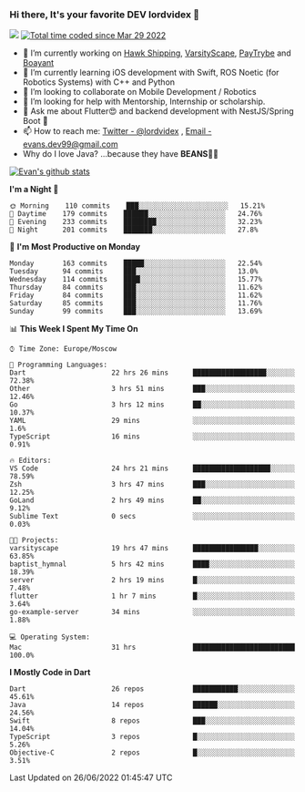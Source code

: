### Hi there, It's your favorite DEV lordvidex 👋
<img src="https://komarev.com/ghpvc/?username=lordvidex&label=Views&color=blue&style=plastic" /> <a href="https://wakatime.com/@0e56db35-d16b-410a-acc0-4085055304bf"><img src="https://wakatime.com/badge/user/0e56db35-d16b-410a-acc0-4085055304bf.svg" alt="Total time coded since Mar 29 2022" /></a>
<!--
**lordvidex/lordvidex** is a ✨ _special_ ✨ repository because its `README.md` (this file) appears on your GitHub profile.
Here are some ideas to get you started:
-->

- 🔭 I’m currently working on [Hawk Shipping](https://hawkshipping.com), [VarsityScape](https://varsityscape.com), [PayTrybe](https://www.paytrybe.com) and [Boayant](https://www.github.com/boayant-dev)
- 🌱 I’m currently learning iOS development with Swift, ROS Noetic (for Robotics Systems) with C++ and Python
- 👯 I’m looking to collaborate on Mobile Development / Robotics
- 🤔 I’m looking for help with Mentorship, Internship or scholarship.
- 💬 Ask me about Flutter😍 and backend development with NestJS/Spring Boot 🔮
- 📫 How to reach me: [Twitter - @lordvidex](https://twitter.com/lordvidex) , [Email - evans.dev99@gmail.com](mailto:evans.dev99@gmail.com?body=Hello%20Evans,)
- Why do I love Java? ...because they have **BEANS**🤤😋

<div>
<!-- <a href="https://github.com/lordvidex">
  <img src="https://github-readme-stats.vercel.app/api/top-langs/?username=lordvidex&theme=light" />
</a>    -->
<!-- [![Top Langs](https://github-readme-stats.vercel.app/api/top-langs/?username=lordvidex)](https://github.com/lordvidex/)  -->

<a href="https://github.com/lordvidex">
 <img src="https://github-readme-stats.vercel.app/api?username=lordvidex&show_icons=true&theme=light&line_height=27" alt="Evan's github stats"/>
</a>
</div>


<!--
  <a href="https://github.com/iampawan/FlutterExampleApps">
    <img align="center" src="https://github-readme-stats.vercel.app/api/pin/?username=iampawan&repo=FlutterExampleApps&theme=light" />

  </a>
  <a href="https://github.com/iampawan/VelocityX">
   <img align="center" src="https://github-readme-stats.vercel.app/api/pin/?username=iampawan&repo=VelocityX&theme=light" />
  </a>
-->
<!--START_SECTION:waka-->
**I'm a Night 🦉** 

```text
🌞 Morning    110 commits    ███░░░░░░░░░░░░░░░░░░░░░░   15.21% 
🌆 Daytime    179 commits    ██████░░░░░░░░░░░░░░░░░░░   24.76% 
🌃 Evening    233 commits    ████████░░░░░░░░░░░░░░░░░   32.23% 
🌙 Night      201 commits    ███████░░░░░░░░░░░░░░░░░░   27.8%

```
📅 **I'm Most Productive on Monday** 

```text
Monday       163 commits    █████░░░░░░░░░░░░░░░░░░░░   22.54% 
Tuesday      94 commits     ███░░░░░░░░░░░░░░░░░░░░░░   13.0% 
Wednesday    114 commits    ████░░░░░░░░░░░░░░░░░░░░░   15.77% 
Thursday     84 commits     ███░░░░░░░░░░░░░░░░░░░░░░   11.62% 
Friday       84 commits     ███░░░░░░░░░░░░░░░░░░░░░░   11.62% 
Saturday     85 commits     ███░░░░░░░░░░░░░░░░░░░░░░   11.76% 
Sunday       99 commits     ███░░░░░░░░░░░░░░░░░░░░░░   13.69%

```


📊 **This Week I Spent My Time On** 

```text
⌚︎ Time Zone: Europe/Moscow

💬 Programming Languages: 
Dart                     22 hrs 26 mins      ██████████████████░░░░░░░   72.38% 
Other                    3 hrs 51 mins       ███░░░░░░░░░░░░░░░░░░░░░░   12.46% 
Go                       3 hrs 12 mins       ██░░░░░░░░░░░░░░░░░░░░░░░   10.37% 
YAML                     29 mins             ░░░░░░░░░░░░░░░░░░░░░░░░░   1.6% 
TypeScript               16 mins             ░░░░░░░░░░░░░░░░░░░░░░░░░   0.91%

🔥 Editors: 
VS Code                  24 hrs 21 mins      ███████████████████░░░░░░   78.59% 
Zsh                      3 hrs 47 mins       ███░░░░░░░░░░░░░░░░░░░░░░   12.25% 
GoLand                   2 hrs 49 mins       ██░░░░░░░░░░░░░░░░░░░░░░░   9.12% 
Sublime Text             0 secs              ░░░░░░░░░░░░░░░░░░░░░░░░░   0.03%

🐱‍💻 Projects: 
varsityscape             19 hrs 47 mins      ████████████████░░░░░░░░░   63.85% 
baptist_hymnal           5 hrs 42 mins       ████░░░░░░░░░░░░░░░░░░░░░   18.39% 
server                   2 hrs 19 mins       █░░░░░░░░░░░░░░░░░░░░░░░░   7.48% 
flutter                  1 hr 7 mins         █░░░░░░░░░░░░░░░░░░░░░░░░   3.64% 
go-example-server        34 mins             ░░░░░░░░░░░░░░░░░░░░░░░░░   1.88%

💻 Operating System: 
Mac                      31 hrs              █████████████████████████   100.0%

```

**I Mostly Code in Dart** 

```text
Dart                     26 repos            ███████████░░░░░░░░░░░░░░   45.61% 
Java                     14 repos            ██████░░░░░░░░░░░░░░░░░░░   24.56% 
Swift                    8 repos             ███░░░░░░░░░░░░░░░░░░░░░░   14.04% 
TypeScript               3 repos             █░░░░░░░░░░░░░░░░░░░░░░░░   5.26% 
Objective-C              2 repos             █░░░░░░░░░░░░░░░░░░░░░░░░   3.51%

```



 Last Updated on 26/06/2022 01:45:47 UTC
<!--END_SECTION:waka-->
